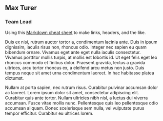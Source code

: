 ## Max Turer

### Team Lead

Using this [Markdown cheat sheet](https://www.markdownguide.org/cheat-sheet/) to make links, headers, and the like.

Duis ex nisi, rutrum auctor tortor a, condimentum lacinia ante. Duis in ipsum dignissim, iaculis risus non, rhoncus odio. Integer nec sapien eu quam bibendum ornare. Vivamus eget ante eget nulla iaculis consectetur. Vivamus porttitor mollis turpis, at mollis est lobortis id. Ut eget felis eget leo rhoncus commodo et finibus dolor. Praesent gravida, lectus a gravida ultrices, arcu tortor rhoncus ex, a eleifend arcu metus non justo. Duis tempus neque sit amet urna condimentum laoreet. In hac habitasse platea dictumst.

Nullam at porta sapien, nec rutrum risus. Curabitur pulvinar accumsan dolor ac laoreet. Lorem ipsum dolor sit amet, consectetur adipiscing elit. Curabitur quis ante tortor. Nullam ultricies nibh nisl, a luctus dui viverra accumsan. Fusce vitae mollis nunc. Pellentesque quis leo pellentesque odio accumsan aliquam. Donec scelerisque sem nulla, vel vulputate purus tempor efficitur. Curabitur eu ultrices lorem.
